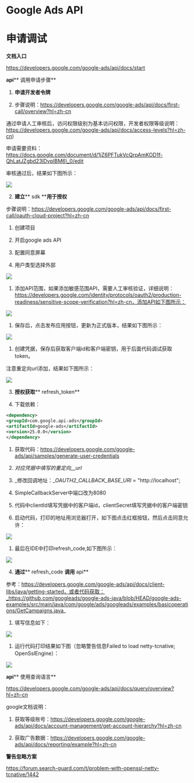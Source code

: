 # **Google Ads API**

# **申请调试**

**文档入口**

https://developers.google.com/google-ads/api/docs/start

**api**** 调用申请步骤**

1. **申请开发者令牌**

1. 步骤说明：https://developers.google.com/google-ads/api/docs/first-call/overview?hl=zh-cn

通过申请人工审核后，访问权限级别为基本访问权限，开发者权限等级说明：https://developers.google.com/google-ads/api/docs/access-levels?hl=zh-cn)

申请需要资料：https://docs.google.com/document/d/1jZ6PFTukVcQrpAmKOD1f-QhLatJZgbd23lDvpIBM6\_0/edit

审核通过后，结果如下图所示：

![](img/gapi-1.png)

2. **建立**** sdk ****用于授权**

步骤说明：https://developers.google.com/google-ads/api/docs/first-call/oauth-cloud-project?hl=zh-cn

1. 创建项目

1. 开启google ads API

1. 配置同意屏幕

1. 用户类型选择外部

![](img/gapi-2.png)

1. 添加API范围，如果添加敏感范围API，需要人工审核验证，详细说明：https://developers.google.com/identity/protocols/oauth2/production-readiness/sensitive-scope-verification?hl=zh-cn，添加API如下图所示：

![](img/gapi-3.png)

1. 保存后，点击发布应用按钮，更新为正式版本，结果如下图所示：

![](img/gapi-4.png)

1. 创建凭据，保存后获取客户端id和客户端密钥，用于后面代码调试获取token。

注意重定向url添加，结果如下图所示：

![](img/gapi-5.png)

3. **授权获取**** refresh\_token**

1. 下载依赖：

```XML
<dependency>
<groupId>com.google.api-ads</groupId>
<artifactId>google-ads</artifactId>
<version>25.0.0</version>
</dependency>
```

1. 获取代码：https://developers.google.com/google-ads/api/samples/generate-user-credentials

1. _对应凭据中填写的重定向__url_

1. _修改回调地址：__OAUTH2\_CALLBACK\_BASE\_URI_ = "http://localhost";

1. SimpleCallbackServer中端口改为8080

1. 代码中clientId填写凭据中的客户端id，clientSecret填写凭据中的客户端密钥

1. 启动代码，打印的地址用浏览器打开，如下图点击红框按钮，然后点击同意允许：

![](img/gapi-6.png)

1. 最后在IDE中打印refresh\_code,如下图所示：

![](img/gapi-7.png)

4. **通过**** refresh\_code ****调用**** api**

参考：https://developers.google.com/google-ads/api/docs/client-libs/java/getting-started，或者代码获取：_https://github.com/googleads/google-ads-java/blob/HEAD/google-ads-examples/src/main/java/com/google/ads/googleads/examples/basicoperations/GetCampaigns.java_

1. 填写信息如下：

![](img/gapi-8.png)

1. 运行代码打印结果如下图（忽略警告信息Failed to load netty-tcnative; OpenSslEngine）：

![](img/gapi-9.png)

**api**** 使用查询语言**

https://developers.google.com/google-ads/api/docs/query/overview?hl=zh-cn

google文档说明：

1. 获取等级账号：https://developers.google.com/google-ads/api/docs/account-management/get-account-hierarchy?hl=zh-cn

1. 获取广告数据：https://developers.google.com/google-ads/api/docs/reporting/example?hl=zh-cn

**警告忽略方案**

https://forum.search-guard.com/t/problem-with-openssl-netty-tcnative/1442
